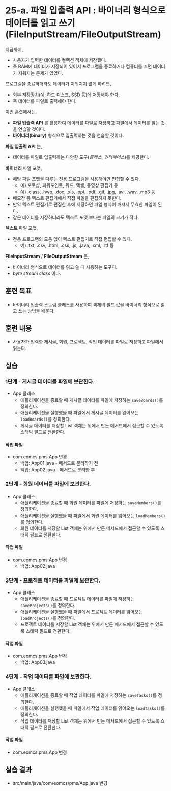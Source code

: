 # 25-a. 파일 입출력 API : 바이너리 형식으로 데이터를 읽고 쓰기(FileInputStream/FileOutputStream)

지금까지,
- 사용자가 입력한 데이터를 컬렉션 객체에 저장했다.
- 즉 RAM에 데이터가 저장되어 있어서 프로그램을 종료하거나 컴퓨터를 끄면 데이터가 지워지는 문제가 있었다.

프로그램을 종료하더라도 데이터가 지워지지 않게 하려면,
- 외부 저장장치(예: 하드 디스크, SSD 등)에 저장해야 한다.
- 즉 데이터를 파일로 출력해야 한다.

이번 훈련에서는,
- **파일 입출력 API** 를 활용하여 데이터를 파일로 저장하고
파일에서 데이터를 읽는 것을 연습할 것이다.
- **바이너리(binary)** 형식으로 입출력하는 것을 연습할 것이다.

**파일 입출력 API** 는,
- 데이터를 파일로 입출력하는 다양한 도구(*클래스*, *인터페이스*)를 제공한다.

**바이너리** 파일 포맷,
- 해당 파일 포맷을 다루는 전용 프로그램을 사용해야만 편집할 수 있다.
  - 예) 포토샵, 파워포인트, 워드, 엑셀, 동영상 편집기 등
  - 예) .class, .hwp, .doc, .xls, .ppt, .pdf, .gif, .jpg, .avi, .wav, .mp3 등
- 메모장 등 텍스트 편집기에서 직접 파일을 편집하지 못한다.
- 만약 텍스트 편집기로 편집한 후에 저장하면 파일 형식이 깨져서 무효한 파일이 된다.
- 같은 데이터를 저장하더라도 텍스트 포맷 보다는 파일의 크기가 작다.

**텍스트** 파일 포맷,
- 전용 프로그램의 도움 없이 텍스트 편집기로 직접 편집할 수 있다.
  - 예) .txt, .csv, .html, .css, .js, .java, .xml, .rtf 등

**FileInputStream** / **FileOutputStream** 은,

- 바이너리 형식으로 데이터를 읽고 쓸 때 사용하는 도구다.
- *byte stream class* 이다.

## 훈련 목표

- 바이너리 입출력 스트림 클래스를 사용하여 객체의 필드 값을 바이너리 형식으로 읽고 쓰는 방법을 배운다.


## 훈련 내용

- 사용자가 입력한 게시글, 회원, 프로젝트, 작업 데이터를 파일로 저장하고 파일에서 읽는다.


## 실습


### 1단계 - 게시글 데이터를 파일에 보관한다.

- App 클래스
  - 애플리케이션을 종료할 때 게시글 데이터를 파일에 저장하는 `saveBoards()`를 정의한다.
  - 애플리케이션을 실행했을 때 파일에서 게시글 데이터를 읽어오는 `loadBoards()`를 정의한다.
  - 게시글 데이터를 저장할 List 객체는 위에서 만든 메서드에서 접근할 수 있도록 스태틱 필드로 전환한다.

#### 작업 파일

- com.eomcs.pms.App 변경
  - 백업: App01.java - 메서드로 분리하기 전
  - 백업: App02.java - 메서드로 분리한 후

### 2단계 - 회원 데이터를 파일에 보관한다.

- App 클래스
  - 애플리케이션을 종료할 때 회원 데이터를 파일에 저장하는 `saveMembers()`를 정의한다.
  - 애플리케이션을 실행했을 때 파일에서 회원 데이터를 읽어오는 `loadMembers()`를 정의한다.
  - 회원 데이터를 저장할 List 객체는 위에서 만든 메서드에서 접근할 수 있도록 스태틱 필드로 전환한다.

#### 작업 파일

- com.eomcs.pms.App 변경
  - 백업: App02.java


### 3단계 - 프로젝트 데이터를 파일에 보관한다.

- App 클래스
  - 애플리케이션을 종료할 때 프로젝트 데이터를 파일에 저장하는 `saveProjects()`를 정의한다.
  - 애플리케이션을 실행했을 때 파일에서 프로젝트 데이터를 읽어오는 `loadProjects()`를 정의한다.
  - 프로젝트 데이터를 저장할 List 객체는 위에서 만든 메서드에서 접근할 수 있도록 스태틱 필드로 전환한다.

#### 작업 파일

- com.eomcs.pms.App 변경
  - 백업: App03.java


### 4단계 - 작업 데이터를 파일에 보관한다.

- App 클래스
  - 애플리케이션을 종료할 때 작업 데이터를 파일에 저장하는 `saveTasks()`를 정의한다.
  - 애플리케이션을 실행했을 때 파일에서 작업 데이터를 읽어오는 `loadTasks()`를 정의한다.
  - 작업 데이터를 저장할 List 객체는 위에서 만든 메서드에서 접근할 수 있도록 스태틱 필드로 전환한다.

#### 작업 파일

- com.eomcs.pms.App 변경


## 실습 결과

- src/main/java/com/eomcs/pms/App.java 변경
